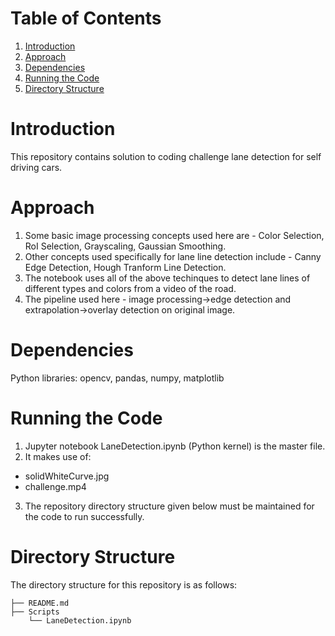 # Table of Contents
1. [Introduction](README.md#introduction)
2. [Approach](README.md#approach)
3. [Dependencies](README.md#dependencies)
4. [Running the Code](README.md#running-the-code)
5. [Directory Structure](README.md#directory-structure)


# Introduction

This repository contains solution to coding challenge lane detection for self driving cars.


# Approach

1. Some basic image processing concepts used here are - Color Selection, RoI Selection, Grayscaling, Gaussian Smoothing.
2. Other concepts used specifically for lane line detection include - Canny Edge Detection, Hough Tranform Line Detection.
4. The notebook uses all of the above techinques to detect lane lines of different types and colors from a video of the road.
5. The pipeline used here - image processing->edge detection and extrapolation->overlay detection on original image.


# Dependencies
Python libraries: opencv, pandas, numpy, matplotlib


# Running the Code
1. Jupyter notebook LaneDetection.ipynb (Python kernel) is the master file.
2. It makes use of:
  - solidWhiteCurve.jpg
  - challenge.mp4
3. The repository directory structure given below must be maintained for the code to run successfully.


# Directory Structure
The directory structure for this repository is as follows:
    
    ├── README.md 
    ├── Scripts
        └── LaneDetection.ipynb

